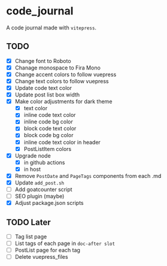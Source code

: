 # code_journal

A code journal made with `vitepress`.

## TODO

- [x] Change font to Roboto
- [x] Chanage monospace to Fira Mono
- [x] Change accent colors to follow vuepress
- [x] Change text colors to follow vuepress
- [x] Update code text color
- [x] Update post list box width
- [x] Make color adjustments for dark theme
  - [x] text color
  - [x] inline code text color
  - [x] inline code bg color
  - [x] block code text color
  - [x] block code bg color
  - [x] inline code text color in header
  - [x] PostListItem colors
- [x] Upgrade node
  - [x] in github actions
  - [x] in host
- [x] Remove `PostDate` and `PageTags` components from each .md
- [x] Update `add_post.sh`
- [ ] Add goatcounter script
- [ ] SEO plugin (maybe)
- [x] Adjust package.json scripts

## TODO Later

- [ ] Tag list page
- [ ] List tags of each page in `doc-after slot`
- [ ] PostList page for each tag
- [ ] Delete vuepress_files
